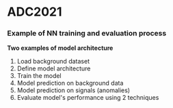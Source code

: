 # ADC2021

### Example of NN training and evaluation process
 **Two examples of model architecture**

1. Load background dataset
2. Define model architecture
3. Train the model
4. Model prediction on background data
5. Model prediction on signals (anomalies)
6. Evaluate model's performance using 2 techniques
